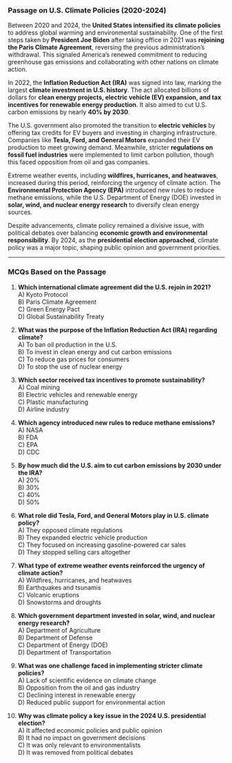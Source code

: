 ### **Passage on U.S. Climate Policies (2020-2024)**  

Between 2020 and 2024, the **United States intensified its climate policies** to address global warming and environmental sustainability. One of the first steps taken by **President Joe Biden** after taking office in 2021 was **rejoining the Paris Climate Agreement**, reversing the previous administration’s withdrawal. This signaled America’s renewed commitment to reducing greenhouse gas emissions and collaborating with other nations on climate action.  

In 2022, the **Inflation Reduction Act (IRA)** was signed into law, marking the largest **climate investment in U.S. history**. The act allocated billions of dollars for **clean energy projects, electric vehicle (EV) expansion, and tax incentives for renewable energy production**. It also aimed to cut U.S. carbon emissions by nearly **40% by 2030**.  

The U.S. government also promoted the transition to **electric vehicles** by offering tax credits for EV buyers and investing in charging infrastructure. Companies like **Tesla, Ford, and General Motors** expanded their EV production to meet growing demand. Meanwhile, stricter **regulations on fossil fuel industries** were implemented to limit carbon pollution, though this faced opposition from oil and gas companies.  

Extreme weather events, including **wildfires, hurricanes, and heatwaves**, increased during this period, reinforcing the urgency of climate action. The **Environmental Protection Agency (EPA)** introduced new rules to reduce methane emissions, while the U.S. Department of Energy (DOE) invested in **solar, wind, and nuclear energy research** to diversify clean energy sources.  

Despite advancements, climate policy remained a divisive issue, with political debates over balancing **economic growth and environmental responsibility**. By 2024, as the **presidential election approached**, climate policy was a major topic, shaping public opinion and government priorities.  

---  

### **MCQs Based on the Passage**  

1. **Which international climate agreement did the U.S. rejoin in 2021?**  
   A) Kyoto Protocol  
   B) Paris Climate Agreement  
   C) Green Energy Pact  
   D) Global Sustainability Treaty  

2. **What was the purpose of the Inflation Reduction Act (IRA) regarding climate?**  
   A) To ban oil production in the U.S.  
   B) To invest in clean energy and cut carbon emissions  
   C) To reduce gas prices for consumers  
   D) To stop the use of nuclear energy  

3. **Which sector received tax incentives to promote sustainability?**  
   A) Coal mining  
   B) Electric vehicles and renewable energy  
   C) Plastic manufacturing  
   D) Airline industry  

4. **Which agency introduced new rules to reduce methane emissions?**  
   A) NASA  
   B) FDA  
   C) EPA  
   D) CDC  

5. **By how much did the U.S. aim to cut carbon emissions by 2030 under the IRA?**  
   A) 20%  
   B) 30%  
   C) 40%  
   D) 50%  

6. **What role did Tesla, Ford, and General Motors play in U.S. climate policy?**  
   A) They opposed climate regulations  
   B) They expanded electric vehicle production  
   C) They focused on increasing gasoline-powered car sales  
   D) They stopped selling cars altogether  

7. **What type of extreme weather events reinforced the urgency of climate action?**  
   A) Wildfires, hurricanes, and heatwaves  
   B) Earthquakes and tsunamis  
   C) Volcanic eruptions  
   D) Snowstorms and droughts  

8. **Which government department invested in solar, wind, and nuclear energy research?**  
   A) Department of Agriculture  
   B) Department of Defense  
   C) Department of Energy (DOE)  
   D) Department of Transportation  

9. **What was one challenge faced in implementing stricter climate policies?**  
   A) Lack of scientific evidence on climate change  
   B) Opposition from the oil and gas industry  
   C) Declining interest in renewable energy  
   D) Reduced public support for environmental action  

10. **Why was climate policy a key issue in the 2024 U.S. presidential election?**  
   A) It affected economic policies and public opinion  
   B) It had no impact on government decisions  
   C) It was only relevant to environmentalists  
   D) It was removed from political debates  
